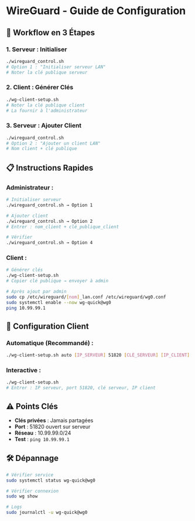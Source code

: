 # WireGuard - Guide de Configuration

## 🎯 **Workflow en 3 Étapes**

### **1. Serveur : Initialiser**
```bash
./wireguard_control.sh
# Option 1 : "Initialiser serveur LAN"
# Noter la clé publique serveur
```

### **2. Client : Générer Clés**
```bash
./wg-client-setup.sh
# Noter la clé publique client
# La fournir à l'administrateur
```

### **3. Serveur : Ajouter Client**
```bash
./wireguard_control.sh
# Option 2 : "Ajouter un client LAN"
# Nom client + clé publique
```

## 📋 **Instructions Rapides**

### **Administrateur :**
```bash
# Initialiser serveur
./wireguard_control.sh → Option 1

# Ajouter client
./wireguard_control.sh → Option 2
# Entrer : nom_client + clé_publique_client

# Vérifier
./wireguard_control.sh → Option 4
```

### **Client :**
```bash
# Générer clés
./wg-client-setup.sh
# Copier clé publique → envoyer à admin

# Après ajout par admin
sudo cp /etc/wireguard/[nom]_lan.conf /etc/wireguard/wg0.conf
sudo systemctl enable --now wg-quick@wg0
ping 10.99.99.1
```

## 🔧 **Configuration Client**

### **Automatique (Recommandé) :**
```bash
./wg-client-setup.sh auto [IP_SERVEUR] 51820 [CLÉ_SERVEUR] [IP_CLIENT]
```

### **Interactive :**
```bash
./wg-client-setup.sh
# Entrer : IP serveur, port 51820, clé serveur, IP client
```

## ⚠️ **Points Clés**

- **Clés privées** : Jamais partagées
- **Port** : 51820 ouvert sur serveur
- **Réseau** : 10.99.99.0/24
- **Test** : `ping 10.99.99.1`

## 🛠️ **Dépannage**

```bash
# Vérifier service
sudo systemctl status wg-quick@wg0

# Vérifier connexion
sudo wg show

# Logs
sudo journalctl -u wg-quick@wg0
```
